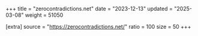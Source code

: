 +++
title = "zerocontradictions.net"
date = "2023-12-13"
updated = "2025-03-08"
weight = 51050

[extra]
source = "https://zerocontradictions.net/"
ratio = 100
size = 50
+++
